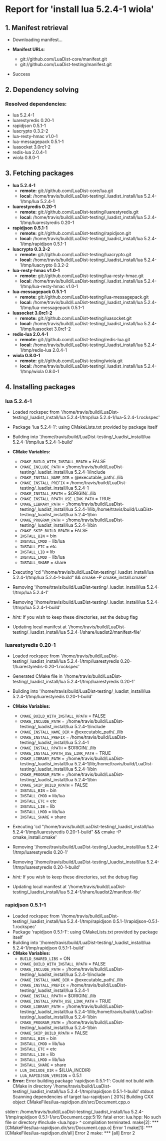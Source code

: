# Report for 'install lua 5.2.4-1 wiola'


## 1. Manifest retrieval

- Downloading manifest...

- **Manifest URLs**:
    - git://github.com/LuaDist-core/manifest.git
    - git://github.com/LuaDist-testing/manifest.git
- Success

## 2. Dependency solving


### Resolved dependencies:
- lua 5.2.4-1
- luarestyredis 0.20-1
- rapidjson 0.5.1-1
- luacrypto 0.3.2-2
- lua-resty-hmac v1.0-1
- lua-messagepack 0.5.1-1
- luasocket 3.0rc1-2
- redis-lua 2.0.4-1
- wiola 0.8.0-1

## 3. Fetching packages

- **lua 5.2.4-1**
    - **remote:** git://github.com/LuaDist-core/lua.git
    - **local:** /home/travis/build/LuaDist-testing/_luadist_install/lua 5.2.4-1/tmp/lua 5.2.4-1
- **luarestyredis 0.20-1**
    - **remote:** git://github.com/LuaDist-testing/luarestyredis.git
    - **local:** /home/travis/build/LuaDist-testing/_luadist_install/lua 5.2.4-1/tmp/luarestyredis 0.20-1
- **rapidjson 0.5.1-1**
    - **remote:** git://github.com/LuaDist-testing/rapidjson.git
    - **local:** /home/travis/build/LuaDist-testing/_luadist_install/lua 5.2.4-1/tmp/rapidjson 0.5.1-1
- **luacrypto 0.3.2-2**
    - **remote:** git://github.com/LuaDist-testing/luacrypto.git
    - **local:** /home/travis/build/LuaDist-testing/_luadist_install/lua 5.2.4-1/tmp/luacrypto 0.3.2-2
- **lua-resty-hmac v1.0-1**
    - **remote:** git://github.com/LuaDist-testing/lua-resty-hmac.git
    - **local:** /home/travis/build/LuaDist-testing/_luadist_install/lua 5.2.4-1/tmp/lua-resty-hmac v1.0-1
- **lua-messagepack 0.5.1-1**
    - **remote:** git://github.com/LuaDist-testing/lua-messagepack.git
    - **local:** /home/travis/build/LuaDist-testing/_luadist_install/lua 5.2.4-1/tmp/lua-messagepack 0.5.1-1
- **luasocket 3.0rc1-2**
    - **remote:** git://github.com/LuaDist-testing/luasocket.git
    - **local:** /home/travis/build/LuaDist-testing/_luadist_install/lua 5.2.4-1/tmp/luasocket 3.0rc1-2
- **redis-lua 2.0.4-1**
    - **remote:** git://github.com/LuaDist-testing/redis-lua.git
    - **local:** /home/travis/build/LuaDist-testing/_luadist_install/lua 5.2.4-1/tmp/redis-lua 2.0.4-1
- **wiola 0.8.0-1**
    - **remote:** git://github.com/LuaDist-testing/wiola.git
    - **local:** /home/travis/build/LuaDist-testing/_luadist_install/lua 5.2.4-1/tmp/wiola 0.8.0-1

## 4. Installing packages


### lua 5.2.4-1
- Loaded rockspec from '/home/travis/build/LuaDist-testing/_luadist_install/lua 5.2.4-1/tmp/lua 5.2.4-1/lua-5.2.4-1.rockspec'
- Package 'lua 5.2.4-1': using CMakeLists.txt provided by package itself
- Building into '/home/travis/build/LuaDist-testing/_luadist_install/lua 5.2.4-1/tmp/lua 5.2.4-1-build'
- **CMake Variables:**
    - `CMAKE_BUILD_WITH_INSTALL_RPATH` = FALSE
    - `CMAKE_INCLUDE_PATH` = ;/home/travis/build/LuaDist-testing/_luadist_install/lua 5.2.4-1/include
    - `CMAKE_INSTALL_NAME_DIR` = @executable_path/../lib
    - `CMAKE_INSTALL_PREFIX` = /home/travis/build/LuaDist-testing/_luadist_install/lua 5.2.4-1
    - `CMAKE_INSTALL_RPATH` = $ORIGIN/../lib
    - `CMAKE_INSTALL_RPATH_USE_LINK_PATH` = TRUE
    - `CMAKE_LIBRARY_PATH` = ;/home/travis/build/LuaDist-testing/_luadist_install/lua 5.2.4-1/lib;/home/travis/build/LuaDist-testing/_luadist_install/lua 5.2.4-1/bin
    - `CMAKE_PROGRAM_PATH` = ;/home/travis/build/LuaDist-testing/_luadist_install/lua 5.2.4-1/bin
    - `CMAKE_SKIP_BUILD_RPATH` = FALSE
    - `INSTALL_BIN` = bin
    - `INSTALL_CMOD` = lib/lua
    - `INSTALL_ETC` = etc
    - `INSTALL_LIB` = lib
    - `INSTALL_LMOD` = lib/lua
    - `INSTALL_SHARE` = share
- Executing 'cd "/home/travis/build/LuaDist-testing/_luadist_install/lua 5.2.4-1/tmp/lua 5.2.4-1-build" && cmake -P cmake_install.cmake'
- Removing '/home/travis/build/LuaDist-testing/_luadist_install/lua 5.2.4-1/tmp/lua 5.2.4-1'
- Removing '/home/travis/build/LuaDist-testing/_luadist_install/lua 5.2.4-1/tmp/lua 5.2.4-1-build'

- *hint:* If you wish to keep these directories, set the debug flag
- Updating local manifest at '/home/travis/build/LuaDist-testing/_luadist_install/lua 5.2.4-1/share/luadist2/manifest-file'

### luarestyredis 0.20-1
- Loaded rockspec from '/home/travis/build/LuaDist-testing/_luadist_install/lua 5.2.4-1/tmp/luarestyredis 0.20-1/luarestyredis-0.20-1.rockspec'
- Generated CMake file in '/home/travis/build/LuaDist-testing/_luadist_install/lua 5.2.4-1/tmp/luarestyredis 0.20-1'
- Building into '/home/travis/build/LuaDist-testing/_luadist_install/lua 5.2.4-1/tmp/luarestyredis 0.20-1-build'
- **CMake Variables:**
    - `CMAKE_BUILD_WITH_INSTALL_RPATH` = FALSE
    - `CMAKE_INCLUDE_PATH` = ;/home/travis/build/LuaDist-testing/_luadist_install/lua 5.2.4-1/include
    - `CMAKE_INSTALL_NAME_DIR` = @executable_path/../lib
    - `CMAKE_INSTALL_PREFIX` = /home/travis/build/LuaDist-testing/_luadist_install/lua 5.2.4-1
    - `CMAKE_INSTALL_RPATH` = $ORIGIN/../lib
    - `CMAKE_INSTALL_RPATH_USE_LINK_PATH` = TRUE
    - `CMAKE_LIBRARY_PATH` = ;/home/travis/build/LuaDist-testing/_luadist_install/lua 5.2.4-1/lib;/home/travis/build/LuaDist-testing/_luadist_install/lua 5.2.4-1/bin
    - `CMAKE_PROGRAM_PATH` = ;/home/travis/build/LuaDist-testing/_luadist_install/lua 5.2.4-1/bin
    - `CMAKE_SKIP_BUILD_RPATH` = FALSE
    - `INSTALL_BIN` = bin
    - `INSTALL_CMOD` = lib/lua
    - `INSTALL_ETC` = etc
    - `INSTALL_LIB` = lib
    - `INSTALL_LMOD` = lib/lua
    - `INSTALL_SHARE` = share
- Executing 'cd "/home/travis/build/LuaDist-testing/_luadist_install/lua 5.2.4-1/tmp/luarestyredis 0.20-1-build" && cmake -P cmake_install.cmake'
- Removing '/home/travis/build/LuaDist-testing/_luadist_install/lua 5.2.4-1/tmp/luarestyredis 0.20-1'
- Removing '/home/travis/build/LuaDist-testing/_luadist_install/lua 5.2.4-1/tmp/luarestyredis 0.20-1-build'

- *hint:* If you wish to keep these directories, set the debug flag
- Updating local manifest at '/home/travis/build/LuaDist-testing/_luadist_install/lua 5.2.4-1/share/luadist2/manifest-file'

### rapidjson 0.5.1-1
- Loaded rockspec from '/home/travis/build/LuaDist-testing/_luadist_install/lua 5.2.4-1/tmp/rapidjson 0.5.1-1/rapidjson-0.5.1-1.rockspec'
- Package 'rapidjson 0.5.1-1': using CMakeLists.txt provided by package itself
- Building into '/home/travis/build/LuaDist-testing/_luadist_install/lua 5.2.4-1/tmp/rapidjson 0.5.1-1-build'
- **CMake Variables:**
    - `BUILD_SHARED_LIBS` = ON
    - `CMAKE_BUILD_WITH_INSTALL_RPATH` = FALSE
    - `CMAKE_INCLUDE_PATH` = ;/home/travis/build/LuaDist-testing/_luadist_install/lua 5.2.4-1/include
    - `CMAKE_INSTALL_NAME_DIR` = @executable_path/../lib
    - `CMAKE_INSTALL_PREFIX` = /home/travis/build/LuaDist-testing/_luadist_install/lua 5.2.4-1
    - `CMAKE_INSTALL_RPATH` = $ORIGIN/../lib
    - `CMAKE_INSTALL_RPATH_USE_LINK_PATH` = TRUE
    - `CMAKE_LIBRARY_PATH` = ;/home/travis/build/LuaDist-testing/_luadist_install/lua 5.2.4-1/lib;/home/travis/build/LuaDist-testing/_luadist_install/lua 5.2.4-1/bin
    - `CMAKE_PROGRAM_PATH` = ;/home/travis/build/LuaDist-testing/_luadist_install/lua 5.2.4-1/bin
    - `CMAKE_SKIP_BUILD_RPATH` = FALSE
    - `INSTALL_BIN` = bin
    - `INSTALL_CMOD` = lib/lua
    - `INSTALL_ETC` = etc
    - `INSTALL_LIB` = lib
    - `INSTALL_LMOD` = lib/lua
    - `INSTALL_SHARE` = share
    - `LUA_INCLUDE_DIR` = $(LUA_INCDIR)
    - `LUA_RAPIDJSON_VERSION` = 0.5.1
- **Error:** Error building package 'rapidjson 0.5.1-1': Could not build with CMake in directory '/home/travis/build/LuaDist-testing/_luadist_install/lua 5.2.4-1/tmp/rapidjson 0.5.1-1-build'
stdout:
Scanning dependencies of target lua-rapidjson
[ 20%] Building CXX object CMakeFiles/lua-rapidjson.dir/src/Document.cpp.o

stderr:
/home/travis/build/LuaDist-testing/_luadist_install/lua 5.2.4-1/tmp/rapidjson 0.5.1-1/src/Document.cpp:5:19: fatal error: lua.hpp: No such file or directory
 #include <lua.hpp>
                   ^
compilation terminated.
make[2]: *** [CMakeFiles/lua-rapidjson.dir/src/Document.cpp.o] Error 1
make[1]: *** [CMakeFiles/lua-rapidjson.dir/all] Error 2
make: *** [all] Error 2

